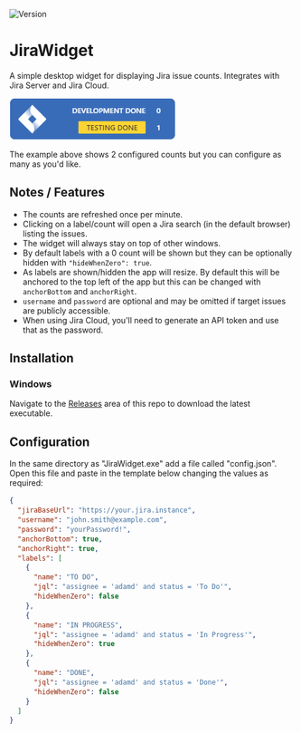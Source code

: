 ![Version](https://img.shields.io/github/package-json/v/dullage/JiraWidget.svg)

# JiraWidget

A simple desktop widget for displaying Jira issue counts. Integrates with Jira Server and Jira Cloud.

![Screenshot](docs/screenshot.png)

The example above shows 2 configured counts but you can configure as many as you'd like.

## Notes / Features

* The counts are refreshed once per minute.
* Clicking on a label/count will open a Jira search (in the default browser) listing the issues.
* The widget will always stay on top of other windows.
* By default labels with a 0 count will be shown but they can be optionally hidden with `"hideWhenZero": true`.
* As labels are shown/hidden the app will resize. By default this will be anchored to the top left of the app but this can be changed with `anchorBottom` and `anchorRight`.
* `username` and `password` are optional and may be omitted if target issues are publicly accessible.
* When using Jira Cloud, you'll need to generate an API token and use that as the password.

## Installation

### Windows

Navigate to the [Releases](https://github.com/Dullage/JiraWidget/releases) area of this repo to download the latest executable.

## Configuration

In the same directory as "JiraWidget.exe" add a file called "config.json". Open this file and paste in the template below changing the values as required:

```json
{
  "jiraBaseUrl": "https://your.jira.instance",
  "username": "john.smith@example.com",
  "password": "yourPassword!",
  "anchorBottom": true,
  "anchorRight": true,
  "labels": [
    {
      "name": "TO DO",
      "jql": "assignee = 'adamd' and status = 'To Do'",
      "hideWhenZero": false
    },
    {
      "name": "IN PROGRESS",
      "jql": "assignee = 'adamd' and status = 'In Progress'",
      "hideWhenZero": true
    },
    {
      "name": "DONE",
      "jql": "assignee = 'adamd' and status = 'Done'",
      "hideWhenZero": false
    }
  ]
}
```
